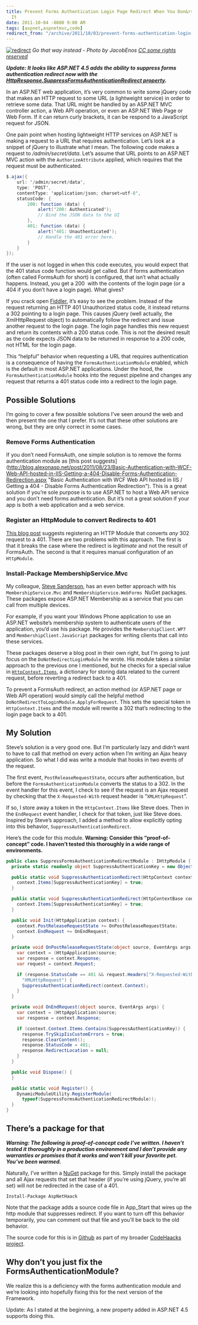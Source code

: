 ```yaml
---
title: Prevent Forms Authentication Login Page Redirect When You Don&rsquo;t Want
  It
date: 2011-10-04 -0800 9:00 AM
tags: [aspnet,aspnetmvc,code]
redirect_from: "/archive/2011/10/03/prevent-forms-authentication-login-page-redirect-when-you-donrsquot-want.aspx/"
---
```


[![redirect](https://haacked.com/images/haacked_com/WindowsLiveWriter/Prevent-Forms-Authentication-Login-Page-_C968/redirect_3.jpg "redirect")](http://www.flickr.com/photos/notjake13/2574028447/ "Construction signs in NY")
*Go that way instead - Photo by JacobEnos [CC some rights
reserved](http://creativecommons.org/licenses/by/2.0/deed.en "Creative Commons by Attribution")*

***Update: It looks like ASP.NET 4.5 adds the ability to suppress forms
authentication redirect now with the
[HttpResponse.SuppressFormsAuthenticationRedirect
property](http://msdn.microsoft.com/en-us/library/system.web.httpresponse.suppressformsauthenticationredirect.aspx "Suppress Forms Auth Property").***

In an ASP.NET web application, it’s very common to write some jQuery
code that makes an HTTP request to some URL (a lightweight service) in
order to retrieve some data. That URL might be handled by an ASP.NET MVC
controller action, a Web API operation, or even an ASP.NET Web Page or
Web Form. If it can return curly brackets, it can be respond to a
JavaScript request for JSON.

One pain point when hosting lightweight HTTP services on ASP.NET is
making a request to a URL that requires authentication. Let’s look at a
snippet of jQuery to illustrate what I mean. The following code makes a
request to */admin/secret/data*. Let’s assume that URL points to an
ASP.NET MVC action with the `AuthorizeAttribute` applied, which requires
that the request must be authenticated.

```csharp
$.ajax({
    url: '/admin/secret/data',
    type: 'POST',
    contentType: 'application/json; charset=utf-8',
    statusCode: {
        200: function (data) {
            alert('200: Authenticated');
            // Bind the JSON data to the UI
        },
        401: function (data) {
            alert('401: Unauthenticated');
            // Handle the 401 error here.
        }
    }
});
```

If the user is not logged in when this code executes, you would expect
that the 401 status code function would get called. But if forms
authentication (often called FormsAuth for short) is configured, that
isn’t what actually happens. Instead, you get a 200  with the contents
of the login page (or a 404 if you don’t have a login page). What gives?

If you crack open
[Fiddler](http://www.fiddler2.com/fiddler2/ "Fiddler"), it’s easy to see
the problem. Instead of the request returning an HTTP 401 Unauthorized
status code, it instead returns a 302 pointing to a login page. This
causes jQuery (well actually, the XmlHttpRequest object) to
automatically follow the redirect and issue another request to the login
page. The login page handles this new request and return its contents
with a 200 status code. This is not the desired result as the code
expects JSON data to be returned in response to a 200 code, not HTML for
the login page.

This “helpful” behavior when requesting a URL that requires
authentication is a consequence of having the
`FormsAuthenticationModule` enabled, which is the default in most
ASP.NET applications. Under the hood, the `FormsAuthenticationModule`
hooks into the request pipeline and changes any request that returns a
401 status code into a redirect to the login page.

Possible Solutions
------------------

I’m going to cover a few possible solutions I’ve seen around the web and
then present the one that I prefer. It’s not that these other solutions
are wrong, but they are only correct in some cases.

### Remove Forms Authentication

If you don’t need FormsAuth, one simple solution is to remove the forms
authentication module as [this post
suggests](http://blog.alexonasp.net/post/2011/08/23/Basic-Authentication-with-WCF-Web-API-hosted-in-IIS-Getting-a-404-Disable-Forms-Authentication-Redirection.aspx "Basic Authentication with WCF Web API hosted in IIS / Getting a 404 - Disable Forms Authentication Redirection\").
This is a great solution if you’re sole purpose is to use ASP.NET to
host a Web API service and you don’t need forms authentication. But it’s
not a great solution if your app is both a web application and a web
service.

### Register an HttpModule to convert Redirects to 401

[This blog
post](http://amilagm.com/2010/11/prevent-forms-auth-from-redirecting-to-login-page-in-restful-wcf/ "Prevent forms auth from redirecting to login page in RESTFul WCF")
suggests registering an HTTP Module that converts *any* 302 request to a
401. There are two problems with this approach. The first is that it
breaks the case where the redirect is *legitimate* and not the result of
FormsAuth. The second is that it requires manual configuration of an
`HttpModule`.

### Install-Package MembershipService.Mvc

My colleague, [Steve
Sanderson](http://blog.stevensanderson.com/ "Steve Sanderson's Blog"),
has an even better approach with his `MembershipService.Mvc` and
`MembershipService.WebForms `NuGet packages. These packages expose
ASP.NET Membership as a service that you can call from multiple devices.

For example, if you want your Windows Phone application to use an
ASP.NET website’s membership system to authenticate users of the
application, you’d use his package. He provides the
`MembershipClient.WP7` and `MembershipClient.JavaScript` packages for
writing clients that call into these services.

These packages deserve a blog post in their own right, but I’m going to
just focus on the `DoNotRedirectLoginModule` he wrote. His module takes
a similar approach to the previous one I mentioned, but he checks for a
special value in
[`HttpContext.Items`](http://msdn.microsoft.com/en-us/library/system.web.httpcontext.items.aspx "HttpContext.Items on MSDN"),
a dictionary for storing data related to the current request, before
reverting a redirect back to a 401.

To prevent a FormsAuth redirect, an action method (or ASP.NET page or
Web API operation) would simply call the helpful method
`DoNotRedirectToLoginModule.ApplyForRequest`. This sets the special
token in `HttpContext.Items` and the module will rewrite a 302 that’s
redirecting to the login page back to a 401.

My Solution
-----------

Steve’s solution is a very good one. But I’m particularly lazy and
didn’t want to have to call that method on every action when I’m writing
an Ajax heavy application. So what I did was write a module that hooks
in two events of the request.

The first event, `PostReleaseRequestState`, occurs after authentication,
but before the `FormsAuthenticationModule` converts the status to a 302.
In the event handler for this event, I check to see if the request is an
Ajax request by checking that the `X-Requested-With` request header is
“`XMLHttpRequest`”.

If so, I store away a token in the `HttpContext.Items` like Steve does.
Then in the `EndRequest` event handler, I check for that token, just
like Steve does. Inspired by Steve’s approach, I added a method to allow
explicitly opting into this behavior, `SuppressAuthenticationRedirect`.

Here’s the code for this module. **Warning: Consider this
“proof-of-concept” code. I haven’t tested this thoroughly in a wide
range of environments.**

```csharp
public class SuppressFormsAuthenticationRedirectModule : IHttpModule {
  private static readonly object SuppressAuthenticationKey = new Object();

  public static void SuppressAuthenticationRedirect(HttpContext context) {
    context.Items[SuppressAuthenticationKey] = true;
  }

  public static void SuppressAuthenticationRedirect(HttpContextBase context) {
    context.Items[SuppressAuthenticationKey] = true;
  }

  public void Init(HttpApplication context) {
    context.PostReleaseRequestState += OnPostReleaseRequestState;
    context.EndRequest += OnEndRequest;
  }

  private void OnPostReleaseRequestState(object source, EventArgs args) {
    var context = (HttpApplication)source;
    var response = context.Response;
    var request = context.Request;

    if (response.StatusCode == 401 && request.Headers["X-Requested-With"] == 
      "XMLHttpRequest") {
      SuppressAuthenticationRedirect(context.Context);
    }
  }

  private void OnEndRequest(object source, EventArgs args) {
    var context = (HttpApplication)source;
    var response = context.Response;

    if (context.Context.Items.Contains(SuppressAuthenticationKey)) {
      response.TrySkipIisCustomErrors = true;
      response.ClearContent();
      response.StatusCode = 401;
      response.RedirectLocation = null;
    }
  }

  public void Dispose() {
  }

  public static void Register() {
    DynamicModuleUtility.RegisterModule(
      typeof(SuppressFormsAuthenticationRedirectModule));
  }
}
```

There’s a package for that
--------------------------

***Warning: The following is proof-of-concept code I’ve written. I
haven’t tested it thoroughly in a production environment and I don’t
provide any warranties or promises that it works and won’t kill your
favorite pet. You’ve been warmed.***

Naturally, I’ve written a [NuGet](http://nuget.org/ "NuGet") package for
this. Simply install the package and all Ajax requests that set that
header (if you’re using jQuery, you’re all set) will not be redirected
in the case of a 401.

`Install-Package AspNetHaack`

Note that the package adds a source code file in App\_Start that wires
up the http module that suppresses redirect. If you want to turn off
this behavior temporarily, you can comment out that file and you’ll be
back to the old behavior.

The source code for this is in [Github](http://github.com/ "Github") as
part of my broader [CodeHaacks
project](https://github.com/Haacked/CodeHaacks "CodeHaacks on Github").

Why don’t you just fix the FormsAuthenticationModule?
-----------------------------------------------------

We realize this is a deficiency with the forms authentication module and
we’re looking into hopefully fixing this for the next version of the
Framework.

Update: As I stated at the beginning, a new property added in ASP.NET
4.5 supports doing this.


